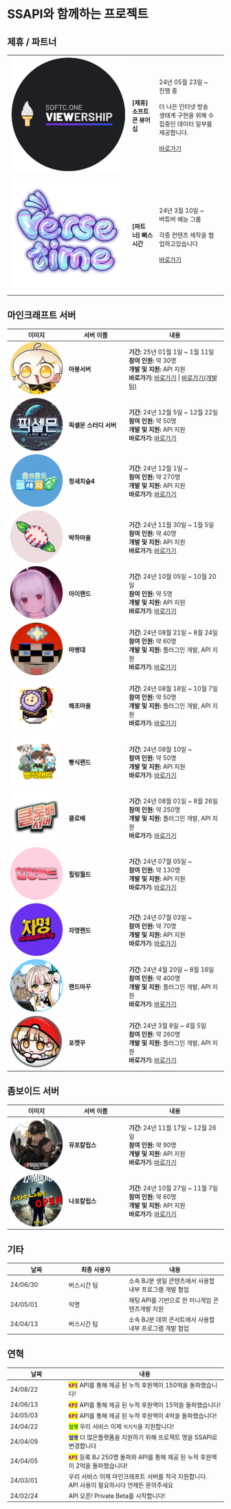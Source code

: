# SSAPI와 함께하는 프로젝트

## 제휴 / 파트너

<table data-view="cards">
  <tbody>
    <tr>
      <td><img src="../.gitbook/assets/소프트콘 로고" alt=""></td>
      <td><h4><strong>[제휴] 소프트콘 뷰어십</strong></h4></td>
      <td>
        24년 05월 23일 ~<br>
        진행 중<br><br>
        더 나은 인터넷 방송 생태계 구현을 위해 수집중인 데이터 일부를 제공합니다.<br><br>
        <a target="_blank" href="https://viewership.softc.one/">바로가기</a>
      </td>
      <td></td>
    </tr>
    <tr>
      <td><img src="../.gitbook/assets/버스시간 로고" alt="" data-size="original"></td>
      <td><h4><strong>[파트너] 뻐스시간</strong></h4></td>
      <td>
        <p>
          24년 3월 10일 ~<br>
          버튜버 예능 그룹<br><br>
          각종 컨텐츠 제작을 협업하고있습니다<br><br>
          <a target="_blank" href="https://ch.sooplive.co.kr/versetime">바로가기</a>
        </p>
      </td>
      <td></td>
    </tr>
  </tbody>
</table>

## 마인크래프트 서버

<table>
  <thead>
    <tr>
      <th width="122">이미지</th>
      <th width="126">서버 이름</th>
      <th>내용</th>
    </tr>
  </thead>
  <tbody>
    <tr>
      <td><img src="../.gitbook/assets/아봉서버.png" alt="" data-size="original"></td>
      <td><strong>아봉서버</strong></td>
      <td>
        <strong>기간:</strong> 25년 01월 1일 ~ 1월 11일<br>
        <strong>참여 인원:</strong> 약 30명<br>
        <strong>개발 및 지원:</strong> API 지원<br>
        <strong>바로가기:</strong> <a href="https://ch.sooplive.co.kr/rmlrl771" target="_blank">바로가기</a> | <a href="https://mcbmc.imweb.me/" target="_blank">바로가기(개발팀)</a>
      </td>
    </tr>
    <tr>
      <td><img src="../.gitbook/assets/픽셀몬 스터디 서버.png" alt="" data-size="original"></td>
      <td><strong>픽셀몬 스터디 서버</strong></td>
      <td>
        <strong>기간:</strong> 24년 12월 5일 ~ 12월 22일<br>
        <strong>참여 인원:</strong> 약 50명<br>
        <strong>개발 및 지원:</strong> API 지원<br>
        <strong>바로가기:</strong> <a href="https://www.notion.so/1525766dce1c80619941eeb463871d2c" target="_blank">바로가기</a>
      </td>
    </tr>
    <tr>
      <td><img src="../.gitbook/assets/청새치숲4.png" alt="" data-size="original"></td>
      <td><strong>청새치숲4</strong></td>
      <td>
        <strong>기간:</strong> 24년 12월 1일 ~<br>
        <strong>참여 인원:</strong> 약 270명<br>
        <strong>개발 및 지원:</strong> API 지원<br>
        <strong>바로가기:</strong> <a href="https://ch.sooplive.co.kr/nopek98" target="_blank">바로가기</a>
      </td>
    </tr>
    <tr>
      <td><img src="../.gitbook/assets/박하마을.png" alt="" data-size="original"></td>
      <td><strong>박하마을</strong></td>
      <td>
        <strong>기간:</strong> 24년 11월 30일 ~ 1월 5일<br>
        <strong>참여 인원:</strong> 약 40명<br>
        <strong>개발 및 지원:</strong> API 지원<br>
        <strong>바로가기:</strong> <a href="https://organization-sqq.gitbook.io/minttown" target="_blank">바로가기</a>
      </td>
    </tr>
    <tr>
      <td><img src="../.gitbook/assets/아이랜드.png" alt="" data-size="original"></td>
      <td><strong>아이랜드</strong></td>
      <td>
        <strong>기간:</strong> 24년 10월 05일 ~ 10월 20일<br>
        <strong>참여 인원:</strong> 약 5명<br>
        <strong>개발 및 지원:</strong> API 지원<br>
        <strong>바로가기:</strong> <a href="https://ch.sooplive.co.kr/qlxkals1528" target="_blank">바로가기</a>
      </td>
    </tr>
    <tr>
      <td><img src="../.gitbook/assets/마병대.png" alt="" data-size="original"></td>
      <td><strong>마병대</strong></td>
      <td>
        <strong>기간:</strong> 24년 08월 21일 ~ 8월 24일<br>
        <strong>참여 인원:</strong> 약 60명<br>
        <strong>개발 및 지원:</strong> 플러그인 개발, API 지원<br>
        <strong>바로가기:</strong> <a href="https://ch.sooplive.co.kr/devil0108" target="_blank">바로가기</a>
      </td>
    </tr>
    <tr>
      <td><img src="../.gitbook/assets/해초마을.gif" alt="" data-size="original"></td>
      <td><strong>해초마을</strong></td>
      <td>
        <strong>기간:</strong> 24년 08월 16일 ~ 10월 7일<br>
        <strong>참여 인원:</strong> 약 50명<br>
        <strong>개발 및 지원:</strong> 플러그인 개발, API 지원<br>
        <strong>바로가기:</strong> <a href="https://ch.sooplive.co.kr/kjkj4424" target="_blank">바로가기</a>
      </td>
    </tr>
    <tr>
      <td><img src="../.gitbook/assets/빵식랜드.gif" alt="" data-size="original"></td>
      <td><strong>빵식랜드</strong></td>
      <td>
        <strong>기간:</strong> 24년 08월 10일 ~<br>
        <strong>참여 인원:</strong> 약 50명<br>
        <strong>개발 및 지원:</strong> API 지원<br>
        <strong>바로가기:</strong> <a href="https://ch.sooplive.co.kr/wbs5596" target="_blank">바로가기</a>
      </td>
    </tr>
    <tr>
      <td><img src="../.gitbook/assets/클로배.gif" alt="" data-size="original"></td>
      <td><strong>클로배</strong></td>
      <td>
        <strong>기간:</strong> 24년 08월 01일 ~ 8월 26일<br>
        <strong>참여 인원:</strong> 약 250명<br>
        <strong>개발 및 지원:</strong> 플러그인 개발, API 지원<br>
        <strong>바로가기:</strong> <a href="https://ch.sooplive.co.kr/vf3366" target="_blank">바로가기</a>
      </td>
    </tr>
    <tr>
      <td><img src="../.gitbook/assets/gjm0211 (1).png" alt=""></td>
      <td><strong>힐링월드</strong></td>
      <td>
        <strong>기간:</strong> 24년 07월 05일 ~<br>
        <strong>참여 인원:</strong> 약 130명<br>
        <strong>개발 및 지원:</strong> API 지원<br>
        <strong>바로가기:</strong> <a href="https://ch.sooplive.co.kr/tmlarhf155" target="_blank">바로가기</a>
      </td>
    </tr>
    <tr>
      <td><img src="../.gitbook/assets/gjm0211.png" alt=""></td>
      <td><strong>자명랜드</strong></td>
      <td>
        <strong>기간:</strong> 24년 07월 03일 ~ <br>
        <strong>참여 인원:</strong> 약 70명<br>
        <strong>개발 및 지원:</strong> API 지원<br>
        <strong>바로가기:</strong> <a href="https://ch.sooplive.co.kr/gjm0211" target="_blank">바로가기</a>
      </td>
    </tr>
    <tr>
      <td><img src="../.gitbook/assets/랜드마꾸 로고" alt=""></td>
      <td><strong>랜드마꾸</strong></td>
      <td>
        <strong>기간:</strong> 24년 4월 20일 ~ 8월 16일<br>
        <strong>참여 인원:</strong> 약 400명<br>
        <strong>개발 및 지원:</strong> 플러그인 개발, API 지원<br>
        <strong>바로가기:</strong> <a href="https://ch.sooplive.co.kr/ziyom2" target="_blank">바로가기</a>
      </td>
    </tr>
    <tr>
      <td><img src="../.gitbook/assets/포켓꾸 로고" alt=""></td>
      <td><strong>포켓꾸</strong></td>
      <td>
        <strong>기간:</strong> 24년 3월 8일 ~ 4월 5일<br>
        <strong>참여 인원:</strong> 약 260명<br>
        <strong>개발 및 지원:</strong> 플러그인 개발, API 지원<br>
        <strong>바로가기:</strong> <a href="https://ch.sooplive.co.kr/ziyom2" target="_blank">바로가기</a>
      </td>
    </tr>
  </tbody>
</table>

## 좀보이드 서버

<table>
  <thead>
    <tr>
      <th width="122">이미지</th>
      <th width="126">서버 이름</th>
      <th>내용</th>
    </tr>
  </thead>
  <tbody>
    <tr>
      <td><img src="../.gitbook/assets/뀨포칼립스.png" alt="" data-size="original"></td>
      <td><strong>뀨포칼립스</strong></td>
      <td>
        <strong>기간:</strong> 24년 11월 17일 ~ 12월 26일<br>
        <strong>참여 인원:</strong> 약 90명<br>
        <strong>개발 및 지원:</strong> API 지원<br>
        <strong>바로가기:</strong> <a href="https://chzzk.naver.com/19008cc648cb3fc8ebbdc0df3d5a05de" target="_blank">바로가기</a>
      </td>
    </tr>
    <tr>
      <td><img src="../.gitbook/assets/나포칼립스.png" alt="" data-size="original"></td>
      <td><strong>나포칼립스</strong></td>
      <td>
        <strong>기간:</strong> 24년 10월 27일 ~ 11월 7일<br>
        <strong>참여 인원:</strong> 약 60명<br>
        <strong>개발 및 지원:</strong> API 지원<br>
        <strong>바로가기:</strong> <a href="https://ch.sooplive.co.kr/sh0w422" target="_blank">바로가기</a>
      </td>
    </tr>
  </tbody>
</table>

## 기타

<table>
  <thead>
    <tr>
      <th width="122">날짜</th>
      <th width="126">최종 사용자</th>
      <th>내용</th>
    </tr>
  </thead>
  <tbody>
    <tr>
      <td>24/06/30</td>
      <td>버스시간 팀</td>
      <td>소속 BJ분 생일 콘텐츠에서 사용할 내부 프로그램 개발 협업</td>
    </tr>
    <tr>
      <td>24/05/01</td>
      <td>익명</td>
      <td>채팅 API를 기반으로 한 미니게임 콘텐츠개발 지원</td>
    </tr>
    <tr>
      <td>24/04/13</td>
      <td>버스시간 팀</td>
      <td>소속 BJ분 데뷔 콘서트에서 사용할 내부 프로그램 개발 협업</td>
    </tr>
  </tbody>
</table>

## 연혁

<table>
  <thead>
    <tr>
      <th width="122">날짜</th>
      <th>내용 </th>
    </tr>
  </thead>
  <tbody>
    <tr>
      <td>24/08/22</td>
      <td><mark style="color:purple;"><strong><code>KPI</code></strong></mark> API를 통해 제공 된 누적 후원액이 150억을 돌파했습니다!</td>
    </tr>
    <tr>
      <td>24/06/13</td>
      <td><mark style="color:purple;"><strong><code>KPI</code></strong></mark> API를 통해 제공 된 누적 후원액이 15억을 돌파했습니다!</td>
    </tr>
    <tr>
      <td>24/05/03</td>
      <td><mark style="color:purple;"><strong><code>KPI</code></strong></mark> API를 통해 제공 된 누적 후원액이 4억을 돌파했습니다!</td>
    </tr>
    <tr>
      <td>24/04/22</td>
      <td><mark style="color:green;"><strong><code>업뎃</code></strong></mark> 우리 서비스 이제 <code>치지직</code>을 지원합니다!</td>
    </tr>
    <tr>
      <td>24/04/09</td>
      <td><mark style="color:blue;"><strong><code>업뎃</code></strong></mark> 더 많은플랫폼을 지원하기 위해 프로젝트 명을 SSAPI로 변경합니다</td>
    </tr>
    <tr>
      <td>24/04/05</td>
      <td><mark style="color:purple;"><strong><code>KPI</code></strong></mark> 등록 BJ 250명 돌파와 API를 통해 제공 된 누적 후원액이 2억을 돌파했습니다!</td>
    </tr>
    <tr>
      <td>24/03/01</td>
      <td>
        우리 서비스 이제 마인크래프트 서버를 적극 지원합니다.<br>
        API 사용이 필요하시다 언제든 문의주세요
      </td>
    </tr>
    <tr>
      <td>24/02/24</td>
      <td>API 오픈! Private Beta를 시작합니다!</td>
    </tr>
  </tbody>
</table>
